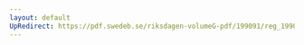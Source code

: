 ```yaml
---
layout: default
UpRedirect: https://pdf.swedeb.se/riksdagen-volumeG-pdf/199091/reg_199091/reg_199091_0720.pdf
---
```

